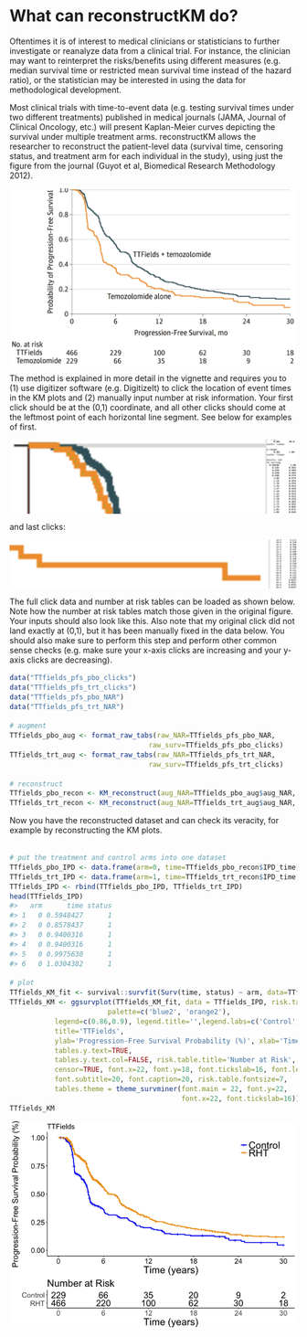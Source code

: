
<!-- README.md is generated from README.Rmd. Please edit that file -->
What can reconstructKM do?
==========================

Oftentimes it is of interest to medical clinicians or statisticians to further investigate or reanalyze data from a clinical trial. For instance, the clinician may want to reinterpret the risks/benefits using different measures (e.g. median survival time or restricted mean survival time instead of the hazard ratio), or the statistician may be interested in using the data for methodological development.

Most clinical trials with time-to-event data (e.g. testing survival times under two different treatments) published in medical journals (JAMA, Journal of Clinical Oncology, etc.) will present Kaplan-Meier curves depicting the survival under multiple treatment arms. reconstructKM allows the researcher to reconstruct the patient-level data (survival time, censoring status, and treatment arm for each individual in the study), using just the figure from the journal (Guyot et al, Biomedical Research Methodology 2012).

<img src="man/figures/TTFields_pfs_orig.png" align="center" />

The method is explained in more detail in the vignette and requires you to (1) use digitizer software (e.g. DigitizeIt) to click the location of event times in the KM plots and (2) manually input number at risk information. Your first click should be at the (0,1) coordinate, and all other clicks should come at the leftmost point of each horizontal line segment. See below for examples of first.

<img src="man/figures/TTFields_first_click.png" align="center" />

and last clicks:

<img src="man/figures/TTFields_last_click.png" align="center" />

The full click data and number at risk tables can be loaded as shown below. Note how the number at risk tables match those given in the original figure. Your inputs should also look like this. Also note that my original click did not land exactly at (0,1), but it has been manually fixed in the data below. You should also make sure to perform this step and perform other common sense checks (e.g. make sure your x-axis clicks are increasing and your y-axis clicks are decreasing).

``` r
data("TTfields_pfs_pbo_clicks")
data("TTfields_pfs_trt_clicks")
data("TTfields_pfs_pbo_NAR")
data("TTfields_pfs_trt_NAR")

# augment
TTfields_pbo_aug <- format_raw_tabs(raw_NAR=TTfields_pfs_pbo_NAR,
                                  raw_surv=TTfields_pfs_pbo_clicks) 
TTfields_trt_aug <- format_raw_tabs(raw_NAR=TTfields_pfs_trt_NAR,
                                  raw_surv=TTfields_pfs_trt_clicks) 

# reconstruct
TTfields_pbo_recon <- KM_reconstruct(aug_NAR=TTfields_pbo_aug$aug_NAR, aug_surv=TTfields_pbo_aug$aug_surv)
TTfields_trt_recon <- KM_reconstruct(aug_NAR=TTfields_trt_aug$aug_NAR, aug_surv=TTfields_trt_aug$aug_surv)
```

Now you have the reconstructed dataset and can check its veracity, for example by reconstructing the KM plots.

``` r

# put the treatment and control arms into one dataset
TTfields_pbo_IPD <- data.frame(arm=0, time=TTfields_pbo_recon$IPD_time, status=TTfields_pbo_recon$IPD_event)
TTfields_trt_IPD <- data.frame(arm=1, time=TTfields_trt_recon$IPD_time, status=TTfields_trt_recon$IPD_event)
TTfields_IPD <- rbind(TTfields_pbo_IPD, TTfields_trt_IPD)
head(TTfields_IPD)
#>   arm      time status
#> 1   0 0.5948427      1
#> 2   0 0.8578437      1
#> 3   0 0.9400316      1
#> 4   0 0.9400316      1
#> 5   0 0.9975630      1
#> 6   0 1.0304382      1

# plot
TTfields_KM_fit <- survival::survfit(Surv(time, status) ~ arm, data=TTfields_IPD)
TTfields_KM <- ggsurvplot(TTfields_KM_fit, data = TTfields_IPD, risk.table = TRUE, 
                        palette=c('blue2', 'orange2'),
           legend=c(0.86,0.9), legend.title='',legend.labs=c('Control', 'RHT'),
           title='TTFields',
           ylab='Progression-Free Survival Probability (%)', xlab='Time (years)',
           tables.y.text=TRUE,
           tables.y.text.col=FALSE, risk.table.title='Number at Risk', break.time.by=6,
           censor=TRUE, font.x=22, font.y=18, font.tickslab=16, font.legend=22, 
           font.subtitle=20, font.caption=20, risk.table.fontsize=7,
           tables.theme = theme_survminer(font.main = 22, font.y=22,
                                          font.x=22, font.tickslab=16))
TTfields_KM        
```

![](man/figures/README-plot%20example-1.png)
